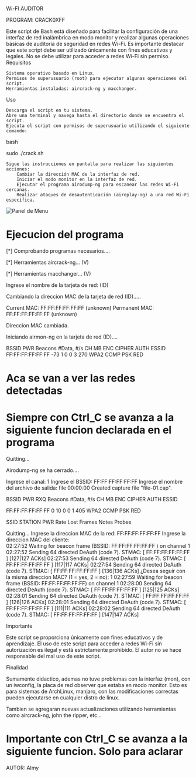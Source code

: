 Wi-FI AUDITOR

PROGRAM: CRACK0XFF

Este script de Bash está diseñado para facilitar la configuración de una interfaz de red inalámbrica en modo monitor y realizar algunas operaciones básicas de auditoría de seguridad en redes Wi-Fi. Es importante destacar que este script debe ser utilizado únicamente con fines educativos y legales. No se debe utilizar para acceder a redes Wi-Fi sin permiso.
Requisitos

    Sistema operativo basado en Linux.
    Permisos de superusuario (root) para ejecutar algunas operaciones del script.
    Herramientas instaladas: aircrack-ng y macchanger.

Uso

    Descarga el script en tu sistema.
    Abre una terminal y navega hasta el directorio donde se encuentra el script.
    Ejecuta el script con permisos de superusuario utilizando el siguiente comando:

bash

sudo ./crack.sh

    Sigue las instrucciones en pantalla para realizar las siguientes acciones:
        Cambiar la dirección MAC de la interfaz de red.
        Iniciar el modo monitor en la interfaz de red.
        Ejecutar el programa airodump-ng para escanear las redes Wi-Fi cercanas.
        Realizar ataques de desautenticación (aireplay-ng) a una red Wi-Fi específica.



![Panel de Menu ](https://raw.githubusercontent.com/kuaks96/Criptografia/main/crack.png)





# Ejecucion del programa

[*] Comprobando programas necesarios....

[*] Herramientas aircrack-ng... (V)

[*] Herramientas macchanger... (V)

Ingrese el nombre de la tarjeta de red: (ID)

Cambiando la direccion MAC de la tarjeta de red (ID).....

Current MAC:   FF:FF:FF:FF:FF:FF (unknown)
Permanent MAC: FF:FF:FF:FF:FF:FF (unknown)

Direccion MAC cambiada.


Iniciando airmon-ng en la tarjeta de red (ID)....


 BSSID              PWR  Beacons    #Data, #/s  CH   MB   ENC CIPHER  AUTH ESSID
 FF:FF:FF:FF:FF:FF -73        1        0    0   3  270   WPA2 CCMP   PSK  RED

# Aca se van a ver las redes detectadas

# Siempre con Ctrl_C se avanza a la siguiente funcion declarada en el programa

Quitting...

Airodump-ng se ha cerrado....

Ingrese el canal: 1
Ingrese el BSSID: FF:FF:FF:FF:FF:FF
Ingrese el nombre del archivo de salida: file
00:00:00  Created capture file "file-01.cap".

BSSID              PWR RXQ  Beacons    #Data, #/s  CH   MB   ENC CIPHER  AUTH ESSID

 FF:FF:FF:FF:FF:FF  0       10        0    0   1  405   WPA2 CCMP   PSK       RED

 SSID              STATION            PWR   Rate    Lost    Frames  Notes  Probes

Quitting...
Ingrese la direccion MAC de la red: FF:FF:FF:FF:FF:FF
Ingrese la direccion MAC del cliente:  
02:27:52  Waiting for beacon frame (BSSID:  FF:FF:FF:FF:FF:FF ) on channel 1
02:27:52  Sending 64 directed DeAuth (code 7). STMAC: [ FF:FF:FF:FF:FF:FF ] [127|127 ACKs]
02:27:53  Sending 64 directed DeAuth (code 7). STMAC: [ FF:FF:FF:FF:FF:FF ] [117|117 ACKs]
02:27:54  Sending 64 directed DeAuth (code 7). STMAC: [ FF:FF:FF:FF:FF:FF ] [136|136 ACKs]
¿Desea seguir con la misma direccion MAC? (1 = yes, 2 = no): 1
02:27:59  Waiting for beacon frame (BSSID: FF:FF:FF:FF:FF:FF) on channel 1
02:28:00  Sending 64 directed DeAuth (code 7). STMAC: [ FF:FF:FF:FF:FF:FF ] [125|125 ACKs]
02:28:01  Sending 64 directed DeAuth (code 7). STMAC: [ FF:FF:FF:FF:FF:FF ] [126|126 ACKs]
02:28:01  Sending 64 directed DeAuth (code 7). STMAC: [ FF:FF:FF:FF:FF:FF ] [111|111 ACKs]
02:28:02  Sending 64 directed DeAuth (code 7). STMAC: [ FF:FF:FF:FF:FF:FF ] [147|147 ACKs]




Importante

Este script se proporciona únicamente con fines educativos y de aprendizaje. El uso de este script para acceder a redes Wi-Fi sin autorización es ilegal y está estrictamente prohibido. El autor no se hace responsable del mal uso de este script.


Finalidad

Sumamente didactico, ademas no tuve problemas con la interfaz (mon), con un iwconfig, la placa de red observer que estaba en modo monitor.
Esto es para sistemas de ArchLinux, manjaro, con las modificaciones correctas pueden ejecutarse en  cualquier distro de linux.


Tambien se agregaran nuevas actualizaciones utilizando herramientas como aircrack-ng, john the ripper, etc...


# Importante con Ctrl_C se avanza a la siguiente funcion. Solo para aclarar

AUTOR: Almy
